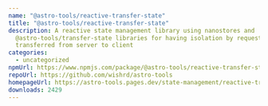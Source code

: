 ```yaml
---
name: "@astro-tools/reactive-transfer-state"
title: "@astro-tools/reactive-transfer-state"
description: A reactive state management library using nanostores and
  @astro-tools/transfer-state libraries for having isolation by request state
  transferred from server to client
categories:
  - uncategorized
npmUrl: https://www.npmjs.com/package/@astro-tools/reactive-transfer-state
repoUrl: https://github.com/wishrd/astro-tools
homepageUrl: https://astro-tools.pages.dev/state-management/reactive-transfer-state/
downloads: 2429
---
```

